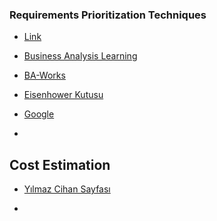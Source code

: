 ### __Requirements Prioritization Techniques__

- [Link](https://apiumhub.com/tech-blog-barcelona/software-requirements-prioritization-techniques/)

- [Business Analysis Learning](https://businessanalystlearnings.com/blog/2016/8/18/a-list-of-requirements-prioritization-techniques-you-should-know-about)

- [BA-Works](https://ba-works.com/blog/gereksinimlerin-onceliklendirilmesi-icin-ise-yarar-bir-metot-moscow/)

- [Eisenhower Kutusu](http://www.yuce-erim.com/bloglar/2015/9/10/eisenhower-kutusu)

- [Google](https://www.google.com/search?ei=doVzXP3JJoGmmwXT24uIBg&q=gereksinim+%C3%B6nceliklendirme+teknikleri&oq=gereksinim+%C3%B6nceliklendirme+teknikleri&gs_l=mobile-gws-wiz-serp.3...5048.16826..17811...0.0..0.291.4664.0j19j5......0....1.........0i71j41j33i160j0i13i30j0i22i30.CvaqBJilxx4)

- 


## __Cost Estimation__

- [Yılmaz Cihan Sayfası](http://www.yilmazcihan.com/poker-planlama/)

- 
